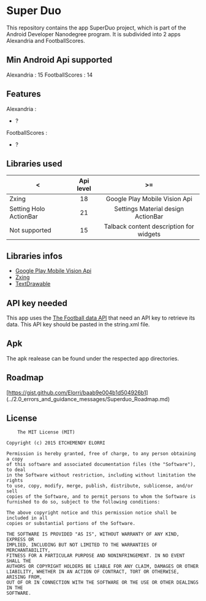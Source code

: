 # Super Duo

This repository contains the app SuperDuo project, which is part of the Android Developer Nanodegree program.
It is subdivided into 2 apps Alexandria and FootballScores.

## Min Android Api supported

Alexandria : 15
FootballScores : 14


## Features

Alexandria : 
- ?

FootballScores : 
- ?

## Libraries used

|             <  | Api level     | >=             |
| ------------- | :-----------: |:-------------: |
| Zxing|18 |  Google Play Mobile Vision Api   |
| Setting Holo ActionBar|21 |  Settings Material design ActionBar  |
| Not supported |15 |  Talback content description for widgets  |


## Libraries infos

* [Google Play Mobile Vision Api](https://github.com/googlesamples/android-vision/tree/master/visionSamples/barcode-reader)
* [Zxing](https://github.com/zxing/zxing/wiki/Scanning-Via-Intent)
* [TextDrawable](https://github.com/amulyakhare/TextDrawable)



## API key needed

This app uses the [The Football data API](http://api.football-data.org/register) that need an API key to retrieve its data. 
This API key should be pasted in the string.xml file.

## Apk
The apk realease can be found under the respected app directories.

## Roadmap
[https://gist.github.com/Elorri/baab9e004b1d504926b1]
(../2.0_errors_and_guidance_messages/Superduo_Roadmap.md)
	
## License
	
		The MIT License (MIT)

	Copyright (c) 2015 ETCHEMENDY ELORRI

	Permission is hereby granted, free of charge, to any person obtaining a copy
	of this software and associated documentation files (the "Software"), to deal
	in the Software without restriction, including without limitation the rights
	to use, copy, modify, merge, publish, distribute, sublicense, and/or sell
	copies of the Software, and to permit persons to whom the Software is
	furnished to do so, subject to the following conditions:

	The above copyright notice and this permission notice shall be included in all
	copies or substantial portions of the Software.

	THE SOFTWARE IS PROVIDED "AS IS", WITHOUT WARRANTY OF ANY KIND, EXPRESS OR
	IMPLIED, INCLUDING BUT NOT LIMITED TO THE WARRANTIES OF MERCHANTABILITY,
	FITNESS FOR A PARTICULAR PURPOSE AND NONINFRINGEMENT. IN NO EVENT SHALL THE
	AUTHORS OR COPYRIGHT HOLDERS BE LIABLE FOR ANY CLAIM, DAMAGES OR OTHER
	LIABILITY, WHETHER IN AN ACTION OF CONTRACT, TORT OR OTHERWISE, ARISING FROM,
	OUT OF OR IN CONNECTION WITH THE SOFTWARE OR THE USE OR OTHER DEALINGS IN THE
	SOFTWARE.

